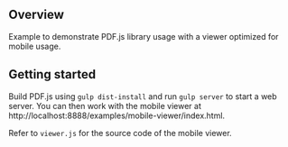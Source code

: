 ## Overview

Example to demonstrate PDF.js library usage with a viewer optimized for mobile usage.

## Getting started

Build PDF.js using `gulp dist-install` and run `gulp server` to start a web server.
You can then work with the mobile viewer at
http://localhost:8888/examples/mobile-viewer/index.html.

Refer to `viewer.js` for the source code of the mobile viewer.
